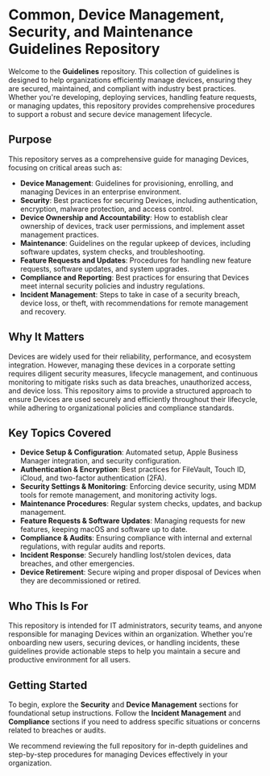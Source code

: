 # Common,  Device Management, Security, and Maintenance Guidelines Repository

Welcome to the **Guidelines** repository. This collection of guidelines is designed to help organizations efficiently manage devices, ensuring they are secured, maintained, and compliant with industry best practices. Whether you're developing,  deploying services, handling feature requests, or managing updates, this repository provides comprehensive procedures to support a robust and secure device management lifecycle.

## Purpose

This repository serves as a comprehensive guide for managing Devices, focusing on critical areas such as:

- **Device Management**: Guidelines for provisioning, enrolling, and managing Devices in an enterprise environment.
- **Security**: Best practices for securing Devices, including authentication, encryption, malware protection, and access control.
- **Device Ownership and Accountability**: How to establish clear ownership of devices, track user permissions, and implement asset management practices.
- **Maintenance**: Guidelines on the regular upkeep of devices, including software updates, system checks, and troubleshooting.
- **Feature Requests and Updates**: Procedures for handling new feature requests, software updates, and system upgrades.
- **Compliance and Reporting**: Best practices for ensuring that Devices meet internal security policies and industry regulations.
- **Incident Management**: Steps to take in case of a security breach, device loss, or theft, with recommendations for remote management and recovery.

## Why It Matters

Devices are widely used for their reliability, performance, and ecosystem integration. However, managing these devices in a corporate setting requires diligent security measures, lifecycle management, and continuous monitoring to mitigate risks such as data breaches, unauthorized access, and device loss. This repository aims to provide a structured approach to ensure Devices are used securely and efficiently throughout their lifecycle, while adhering to organizational policies and compliance standards.

## Key Topics Covered

- **Device Setup & Configuration**: Automated setup, Apple Business Manager integration, and security configuration.
- **Authentication & Encryption**: Best practices for FileVault, Touch ID, iCloud, and two-factor authentication (2FA).
- **Security Settings & Monitoring**: Enforcing device security, using MDM tools for remote management, and monitoring activity logs.
- **Maintenance Procedures**: Regular system checks, updates, and backup management.
- **Feature Requests & Software Updates**: Managing requests for new features, keeping macOS and software up to date.
- **Compliance & Audits**: Ensuring compliance with internal and external regulations, with regular audits and reports.
- **Incident Response**: Securely handling lost/stolen devices, data breaches, and other emergencies.
- **Device Retirement**: Secure wiping and proper disposal of Devices when they are decommissioned or retired.

## Who This Is For

This repository is intended for IT administrators, security teams, and anyone responsible for managing Devices within an organization. Whether you're onboarding new users, securing devices, or handling incidents, these guidelines provide actionable steps to help you maintain a secure and productive environment for all users.

## Getting Started

To begin, explore the **Security** and **Device Management** sections for foundational setup instructions. Follow the **Incident Management** and **Compliance** sections if you need to address specific situations or concerns related to breaches or audits.

We recommend reviewing the full repository for in-depth guidelines and step-by-step procedures for managing Devices effectively in your organization.
